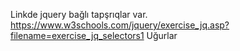 Linkde jquery bağlı tapşrıqlar var.
https://www.w3schools.com/jquery/exercise_jq.asp?filename=exercise_jq_selectors1
Uğurlar
